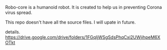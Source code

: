 Robo-core is a humanoid robot. It is created to help us in preventing Corona virus spread.

This repo doesn't have all the source files.
I will upate in future.

details.
https://drive.google.com/drive/folders/1FGqIjWSgSdsPhqCxi2UWjihpeM6XOTkt

